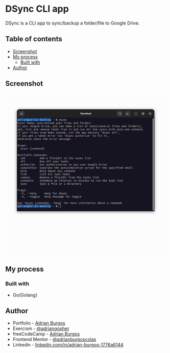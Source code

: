 # DSync CLI app

DSync is a CLI app to sync/backup a folder/file to Google Drive.

## Table of contents

- [Screenshot](#screenshot)
- [My process](#my-process)
  - [Built with](#built-with)
- [Author](#author)

## Screenshot

![](./dsync.png)

## My process

### Built with

- Go(Golang)

## Author

- Portfolio - [Adrian Burgos](https://adrianburgoscolas.github.io/portfolio/)
- Exercism - [@adriangopher](https://exercism.org/profiles/adriangopher)
- freeCodeCamp - [Adrian Burgos](https://www.freecodecamp.org/fcce3ec214d-b0f9-4ddc-b526-34aea3d1e4a3)
- Frontend Mentor - [@adrianburgoscolas](https://www.frontendmentor.io/profile/adrianburgoscolas)
- Linkedin - [linkedin.com/in/adrian-burgos-1776a6144](https://www.linkedin.com/in/adrian-burgos-1776a6144/)

